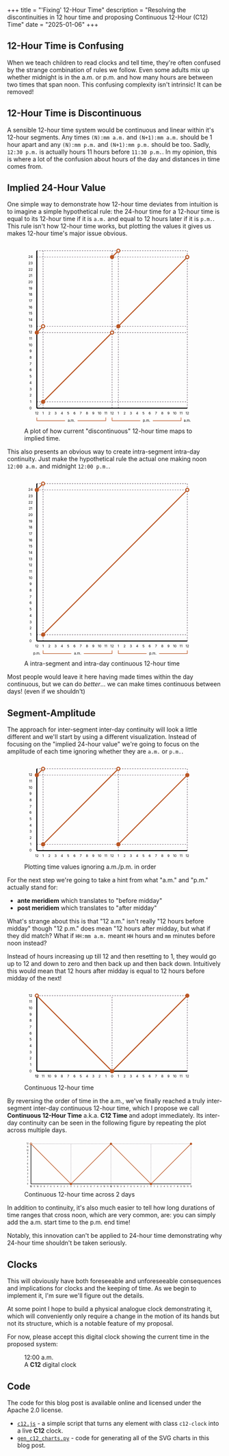 +++
title = "'Fixing' 12-Hour Time"
description = "Resolving the discontinuities in 12 hour time and proposing Continuous 12-Hour (C12) Time"
date = "2025-01-06"
+++

## 12-Hour Time is Confusing

When we teach children to read clocks and tell time, they're often confused by the strange combination of rules we follow.
Even some adults mix up whether midnight is in the a.m. or p.m. and how many hours are between two times that span noon.
This confusing complexity isn't intrinsic! It can be removed!

## 12-Hour Time is Discontinuous

A sensible 12-hour time system would be continuous and linear within it's 12-hour segments. Any times `(N):mm a.m.` and `(N+1):mm a.m.` should be 1 hour apart and any `(N):mm p.m.` and `(N+1):mm p.m.` should be too.
Sadly, `12:30 p.m.` is actually hours 11 hours before `11:30 p.m.`.
In my opinion, this is where a lot of the confusion about hours of the day and distances in time comes from.

## Implied 24-Hour Value

One simple way to demonstrate how 12-hour time deviates from intuition is to imagine a simple hypothetical rule: the 24-hour time for a 12-hour time is equal to its 12-hour time if it is `a.m.` and equal to 12 hours later if it is `p.m.`. This rule isn't how 12-hour time works, but plotting the values it gives us makes 12-hour time's major issue obvious.

<figure>
<svg viewbox="0 0 681.25 731.25" width="400px"><polyline fill="none" stroke="#6D606F" stroke-dasharray="5,5" stroke-width="2" points="75,656.25 75,31.25"/><polyline fill="none" stroke="#6D606F" stroke-dasharray="5,5" stroke-width="2" points="350,656.25 350,31.25"/><polyline fill="none" stroke="#6D606F" stroke-dasharray="5,5" stroke-width="2" points="375,656.25 375,31.25"/><polyline fill="none" stroke="#6D606F" stroke-dasharray="5,5" stroke-width="2" points="650,656.25 650,31.25"/><polyline fill="none" stroke="#6D606F" stroke-dasharray="5,5" stroke-width="2" points="50,631.25 650,631.25"/><polyline fill="none" stroke="#6D606F" stroke-dasharray="5,5" stroke-width="2" points="50,356.25 650,356.25"/><polyline fill="none" stroke="#6D606F" stroke-dasharray="5,5" stroke-width="2" points="50,331.25 650,331.25"/><polyline fill="none" stroke="#6D606F" stroke-dasharray="5,5" stroke-width="2" points="50,56.25 650,56.25"/><polyline fill="none" stroke="#6D606F" stroke-dasharray="5,5" stroke-width="2" points="50,31.25 650,31.25"/><polyline fill="none" stroke="#6D606F" stroke-dasharray="5,5" stroke-width="2" points="50,656.25 650,56.25"/><text x="25" y="56.25" dominant-baseline="middle" text-anchor="middle">24</text><text x="25" y="81.25" dominant-baseline="middle" text-anchor="middle">23</text><text x="25" y="106.25" dominant-baseline="middle" text-anchor="middle">22</text><text x="25" y="131.25" dominant-baseline="middle" text-anchor="middle">21</text><text x="25" y="156.25" dominant-baseline="middle" text-anchor="middle">20</text><text x="25" y="181.25" dominant-baseline="middle" text-anchor="middle">19</text><text x="25" y="206.25" dominant-baseline="middle" text-anchor="middle">18</text><text x="25" y="231.25" dominant-baseline="middle" text-anchor="middle">17</text><text x="25" y="256.25" dominant-baseline="middle" text-anchor="middle">16</text><text x="25" y="281.25" dominant-baseline="middle" text-anchor="middle">15</text><text x="25" y="306.25" dominant-baseline="middle" text-anchor="middle">14</text><text x="25" y="331.25" dominant-baseline="middle" text-anchor="middle">13</text><text x="25" y="356.25" dominant-baseline="middle" text-anchor="middle">12</text><text x="25" y="381.25" dominant-baseline="middle" text-anchor="middle">11</text><text x="25" y="406.25" dominant-baseline="middle" text-anchor="middle">10</text><text x="25" y="431.25" dominant-baseline="middle" text-anchor="middle">9</text><text x="25" y="456.25" dominant-baseline="middle" text-anchor="middle">8</text><text x="25" y="481.25" dominant-baseline="middle" text-anchor="middle">7</text><text x="25" y="506.25" dominant-baseline="middle" text-anchor="middle">6</text><text x="25" y="531.25" dominant-baseline="middle" text-anchor="middle">5</text><text x="25" y="556.25" dominant-baseline="middle" text-anchor="middle">4</text><text x="25" y="581.25" dominant-baseline="middle" text-anchor="middle">3</text><text x="25" y="606.25" dominant-baseline="middle" text-anchor="middle">2</text><text x="25" y="631.25" dominant-baseline="middle" text-anchor="middle">1</text><text x="25" y="656.25" dominant-baseline="middle" text-anchor="middle">0</text><text x="50" y="681.25" text-anchor="middle">12</text><text x="75" y="681.25" text-anchor="middle">1</text><text x="100" y="681.25" text-anchor="middle">2</text><text x="125" y="681.25" text-anchor="middle">3</text><text x="150" y="681.25" text-anchor="middle">4</text><text x="175" y="681.25" text-anchor="middle">5</text><text x="200" y="681.25" text-anchor="middle">6</text><text x="225" y="681.25" text-anchor="middle">7</text><text x="250" y="681.25" text-anchor="middle">8</text><text x="275" y="681.25" text-anchor="middle">9</text><text x="300" y="681.25" text-anchor="middle">10</text><text x="325" y="681.25" text-anchor="middle">11</text><text x="350" y="681.25" text-anchor="middle">12</text><text x="375" y="681.25" text-anchor="middle">1</text><text x="400" y="681.25" text-anchor="middle">2</text><text x="425" y="681.25" text-anchor="middle">3</text><text x="450" y="681.25" text-anchor="middle">4</text><text x="475" y="681.25" text-anchor="middle">5</text><text x="500" y="681.25" text-anchor="middle">6</text><text x="525" y="681.25" text-anchor="middle">7</text><text x="550" y="681.25" text-anchor="middle">8</text><text x="575" y="681.25" text-anchor="middle">9</text><text x="600" y="681.25" text-anchor="middle">10</text><text x="625" y="681.25" text-anchor="middle">11</text><text x="650" y="681.25" text-anchor="middle">12</text><polyline fill="none" stroke="#BA5624" stroke-width="2" points="50,693.75 50,706.25 162.5,706.25"/><polyline fill="none" stroke="#BA5624" stroke-width="2" points="212.5,706.25 325,706.25 325,693.75"/><text x="187.5" y="706.25" dominant-baseline="middle" text-anchor="middle">a.m.</text><polyline fill="none" stroke="#BA5624" stroke-width="2" points="350,693.75 350,706.25 462.5,706.25"/><polyline fill="none" stroke="#BA5624" stroke-width="2" points="512.5,706.25 625,706.25 625,693.75"/><text x="487.5" y="706.25" dominant-baseline="middle" text-anchor="middle">p.m.</text><text x="650" y="706.25" dominant-baseline="middle" text-anchor="middle">a.m.</text><polyline fill="none" stroke="#000" stroke-width="4" points="50,656.25 650,656.25"/><polyline fill="none" stroke="#000" stroke-width="4" points="50,656.25 50,31.25"/><polyline fill="none" stroke="#BA5624" stroke-width="4" points="50,356.25 75,331.25"/><circle cx="50" cy="356.25" r="6.25" stroke="#BA5624" stroke-width="4" fill="#BA5624"/><circle cx="75" cy="331.25" r="6.25" stroke="#BA5624" stroke-width="4" fill="#FFFFFF"/><polyline fill="none" stroke="#BA5624" stroke-width="4" points="75,631.25 350,356.25"/><circle cx="75" cy="631.25" r="6.25" stroke="#BA5624" stroke-width="4" fill="#BA5624"/><circle cx="350" cy="356.25" r="6.25" stroke="#BA5624" stroke-width="4" fill="#FFFFFF"/><polyline fill="none" stroke="#BA5624" stroke-width="4" points="350,56.25 375,31.25"/><circle cx="350" cy="56.25" r="6.25" stroke="#BA5624" stroke-width="4" fill="#BA5624"/><circle cx="375" cy="31.25" r="6.25" stroke="#BA5624" stroke-width="4" fill="#FFFFFF"/><polyline fill="none" stroke="#BA5624" stroke-width="4" points="375,331.25 650,56.25"/><circle cx="375" cy="331.25" r="6.25" stroke="#BA5624" stroke-width="4" fill="#BA5624"/><circle cx="650" cy="56.25" r="6.25" stroke="#BA5624" stroke-width="4" fill="#FFFFFF"/></svg>
<figcaption>A plot of how current "discontinuous" 12-hour time maps to implied time.</figcaption>
</figure>

This also presents an obvious way to create intra-segment intra-day continuity. Just make the hypothetical rule the actual one making noon `12:00 a.m.` and midnight `12:00 p.m.`.

<figure>
<svg viewbox="0 0 681.25 731.25" width="400px"><polyline fill="none" stroke="#6D606F" stroke-dasharray="5,5" stroke-width="2" points="75,656.25 75,31.25"/><polyline fill="none" stroke="#6D606F" stroke-dasharray="5,5" stroke-width="2" points="650,656.25 650,31.25"/><polyline fill="none" stroke="#6D606F" stroke-dasharray="5,5" stroke-width="2" points="50,631.25 650,631.25"/><polyline fill="none" stroke="#6D606F" stroke-dasharray="5,5" stroke-width="2" points="50,56.25 650,56.25"/><polyline fill="none" stroke="#6D606F" stroke-dasharray="5,5" stroke-width="2" points="50,31.25 650,31.25"/><text x="25" y="56.25" dominant-baseline="middle" text-anchor="middle">24</text><text x="25" y="81.25" dominant-baseline="middle" text-anchor="middle">23</text><text x="25" y="106.25" dominant-baseline="middle" text-anchor="middle">22</text><text x="25" y="131.25" dominant-baseline="middle" text-anchor="middle">21</text><text x="25" y="156.25" dominant-baseline="middle" text-anchor="middle">20</text><text x="25" y="181.25" dominant-baseline="middle" text-anchor="middle">19</text><text x="25" y="206.25" dominant-baseline="middle" text-anchor="middle">18</text><text x="25" y="231.25" dominant-baseline="middle" text-anchor="middle">17</text><text x="25" y="256.25" dominant-baseline="middle" text-anchor="middle">16</text><text x="25" y="281.25" dominant-baseline="middle" text-anchor="middle">15</text><text x="25" y="306.25" dominant-baseline="middle" text-anchor="middle">14</text><text x="25" y="331.25" dominant-baseline="middle" text-anchor="middle">13</text><text x="25" y="356.25" dominant-baseline="middle" text-anchor="middle">12</text><text x="25" y="381.25" dominant-baseline="middle" text-anchor="middle">11</text><text x="25" y="406.25" dominant-baseline="middle" text-anchor="middle">10</text><text x="25" y="431.25" dominant-baseline="middle" text-anchor="middle">9</text><text x="25" y="456.25" dominant-baseline="middle" text-anchor="middle">8</text><text x="25" y="481.25" dominant-baseline="middle" text-anchor="middle">7</text><text x="25" y="506.25" dominant-baseline="middle" text-anchor="middle">6</text><text x="25" y="531.25" dominant-baseline="middle" text-anchor="middle">5</text><text x="25" y="556.25" dominant-baseline="middle" text-anchor="middle">4</text><text x="25" y="581.25" dominant-baseline="middle" text-anchor="middle">3</text><text x="25" y="606.25" dominant-baseline="middle" text-anchor="middle">2</text><text x="25" y="631.25" dominant-baseline="middle" text-anchor="middle">1</text><text x="25" y="656.25" dominant-baseline="middle" text-anchor="middle">0</text><text x="50" y="681.25" text-anchor="middle">12</text><text x="75" y="681.25" text-anchor="middle">1</text><text x="100" y="681.25" text-anchor="middle">2</text><text x="125" y="681.25" text-anchor="middle">3</text><text x="150" y="681.25" text-anchor="middle">4</text><text x="175" y="681.25" text-anchor="middle">5</text><text x="200" y="681.25" text-anchor="middle">6</text><text x="225" y="681.25" text-anchor="middle">7</text><text x="250" y="681.25" text-anchor="middle">8</text><text x="275" y="681.25" text-anchor="middle">9</text><text x="300" y="681.25" text-anchor="middle">10</text><text x="325" y="681.25" text-anchor="middle">11</text><text x="350" y="681.25" text-anchor="middle">12</text><text x="375" y="681.25" text-anchor="middle">1</text><text x="400" y="681.25" text-anchor="middle">2</text><text x="425" y="681.25" text-anchor="middle">3</text><text x="450" y="681.25" text-anchor="middle">4</text><text x="475" y="681.25" text-anchor="middle">5</text><text x="500" y="681.25" text-anchor="middle">6</text><text x="525" y="681.25" text-anchor="middle">7</text><text x="550" y="681.25" text-anchor="middle">8</text><text x="575" y="681.25" text-anchor="middle">9</text><text x="600" y="681.25" text-anchor="middle">10</text><text x="625" y="681.25" text-anchor="middle">11</text><text x="650" y="681.25" text-anchor="middle">12</text><text x="50" y="706.25" dominant-baseline="middle" text-anchor="middle">p.m.</text><polyline fill="none" stroke="#BA5624" stroke-width="2" points="75,693.75 75,706.25 187.5,706.25"/><polyline fill="none" stroke="#BA5624" stroke-width="2" points="237.5,706.25 350,706.25 350,693.75"/><text x="212.5" y="706.25" dominant-baseline="middle" text-anchor="middle">a.m.</text><polyline fill="none" stroke="#BA5624" stroke-width="2" points="375,693.75 375,706.25 487.5,706.25"/><polyline fill="none" stroke="#BA5624" stroke-width="2" points="537.5,706.25 650,706.25 650,693.75"/><text x="512.5" y="706.25" dominant-baseline="middle" text-anchor="middle">p.m.</text><polyline fill="none" stroke="#000" stroke-width="4" points="50,656.25 650,656.25"/><polyline fill="none" stroke="#000" stroke-width="4" points="50,656.25 50,31.25"/><polyline fill="none" stroke="#BA5624" stroke-width="4" points="50,56.25 75,31.25"/><circle cx="50" cy="56.25" r="6.25" stroke="#BA5624" stroke-width="4" fill="#BA5624"/><circle cx="75" cy="31.25" r="6.25" stroke="#BA5624" stroke-width="4" fill="#FFFFFF"/><polyline fill="none" stroke="#BA5624" stroke-width="4" points="75,631.25 650,56.25"/><circle cx="75" cy="631.25" r="6.25" stroke="#BA5624" stroke-width="4" fill="#BA5624"/><circle cx="650" cy="56.25" r="6.25" stroke="#BA5624" stroke-width="4" fill="#FFFFFF"/></svg>
<figcaption>A intra-segment and intra-day continuous 12-hour time</figcaption>
</figure>

Most people would leave it here having made times within the day continuous, but we can do *better*... we can make times continuous between days! (even if we shouldn't)

## Segment-Amplitude

The approach for inter-segment inter-day continuity will look a little different and we'll start by using a different visualization.
Instead of focusing on the "implied 24-hour value" we're going to focus on the amplitude of each time ignoring whether they are `a.m.` or `p.m.`. 

<figure>
<svg viewbox="0 0 681.25 406.25" width="400px"><polyline fill="none" stroke="#6D606F" stroke-dasharray="5,5" stroke-width="2" points="75,356.25 75,31.25"/><polyline fill="none" stroke="#6D606F" stroke-dasharray="5,5" stroke-width="2" points="375,356.25 375,31.25"/><polyline fill="none" stroke="#6D606F" stroke-dasharray="5,5" stroke-width="2" points="650,356.25 650,31.25"/><polyline fill="none" stroke="#6D606F" stroke-dasharray="5,5" stroke-width="2" points="50,331.25 650,331.25"/><polyline fill="none" stroke="#6D606F" stroke-dasharray="5,5" stroke-width="2" points="50,56.25 650,56.25"/><polyline fill="none" stroke="#6D606F" stroke-dasharray="5,5" stroke-width="2" points="50,31.25 650,31.25"/><text x="25" y="56.25" dominant-baseline="middle" text-anchor="middle">12</text><text x="25" y="81.25" dominant-baseline="middle" text-anchor="middle">11</text><text x="25" y="106.25" dominant-baseline="middle" text-anchor="middle">10</text><text x="25" y="131.25" dominant-baseline="middle" text-anchor="middle">9</text><text x="25" y="156.25" dominant-baseline="middle" text-anchor="middle">8</text><text x="25" y="181.25" dominant-baseline="middle" text-anchor="middle">7</text><text x="25" y="206.25" dominant-baseline="middle" text-anchor="middle">6</text><text x="25" y="231.25" dominant-baseline="middle" text-anchor="middle">5</text><text x="25" y="256.25" dominant-baseline="middle" text-anchor="middle">4</text><text x="25" y="281.25" dominant-baseline="middle" text-anchor="middle">3</text><text x="25" y="306.25" dominant-baseline="middle" text-anchor="middle">2</text><text x="25" y="331.25" dominant-baseline="middle" text-anchor="middle">1</text><text x="25" y="356.25" dominant-baseline="middle" text-anchor="middle">0</text><text x="50" y="381.25" text-anchor="middle">12</text><text x="75" y="381.25" text-anchor="middle">1</text><text x="100" y="381.25" text-anchor="middle">2</text><text x="125" y="381.25" text-anchor="middle">3</text><text x="150" y="381.25" text-anchor="middle">4</text><text x="175" y="381.25" text-anchor="middle">5</text><text x="200" y="381.25" text-anchor="middle">6</text><text x="225" y="381.25" text-anchor="middle">7</text><text x="250" y="381.25" text-anchor="middle">8</text><text x="275" y="381.25" text-anchor="middle">9</text><text x="300" y="381.25" text-anchor="middle">10</text><text x="325" y="381.25" text-anchor="middle">11</text><text x="350" y="381.25" text-anchor="middle">12</text><text x="375" y="381.25" text-anchor="middle">1</text><text x="400" y="381.25" text-anchor="middle">2</text><text x="425" y="381.25" text-anchor="middle">3</text><text x="450" y="381.25" text-anchor="middle">4</text><text x="475" y="381.25" text-anchor="middle">5</text><text x="500" y="381.25" text-anchor="middle">6</text><text x="525" y="381.25" text-anchor="middle">7</text><text x="550" y="381.25" text-anchor="middle">8</text><text x="575" y="381.25" text-anchor="middle">9</text><text x="600" y="381.25" text-anchor="middle">10</text><text x="625" y="381.25" text-anchor="middle">11</text><text x="650" y="381.25" text-anchor="middle">12</text><polyline fill="none" stroke="#000" stroke-width="4" points="50,356.25 650,356.25"/><polyline fill="none" stroke="#000" stroke-width="4" points="50,356.25 50,31.25"/><polyline fill="none" stroke="#BA5624" stroke-width="4" points="50,56.25 75,31.25"/><circle cx="50" cy="56.25" r="6.25" stroke="#BA5624" stroke-width="4" fill="#BA5624"/><circle cx="75" cy="31.25" r="6.25" stroke="#BA5624" stroke-width="4" fill="#FFFFFF"/><polyline fill="none" stroke="#BA5624" stroke-width="4" points="75,331.25 375,31.25"/><circle cx="75" cy="331.25" r="6.25" stroke="#BA5624" stroke-width="4" fill="#BA5624"/><circle cx="375" cy="31.25" r="6.25" stroke="#BA5624" stroke-width="4" fill="#FFFFFF"/><polyline fill="none" stroke="#BA5624" stroke-width="4" points="375,331.25 650,56.25"/><circle cx="375" cy="331.25" r="6.25" stroke="#BA5624" stroke-width="4" fill="#BA5624"/><circle cx="650" cy="56.25" r="6.25" stroke="#BA5624" stroke-width="4" fill="#BA5624"/></svg>
<figcaption>Plotting time values ignoring a.m./p.m. in order</figcaption>
</figure>

For the next step we're going to take a hint from what "a.m." and "p.m." actually stand for:
* **ante meridiem** which translates to "before midday"
* **post meridiem** which translates to "after midday"

What's strange about this is that "12 a.m." isn't really "12 hours before midday" though "12 p.m." does mean "12 hours after midday, but what if they did match?
What if `HH:mm a.m.` meant `HH` hours and `mm` minutes before noon instead?

Instead of hours increasing up till 12 and then resetting to 1, they would go up to 12 and down to zero and then back up and then back down.
Intuitively this would mean that 12 hours after midday is equal to 12 hours before midday of the next!

<figure>
<svg viewbox="0 0 681.25 381.25" width="400px"><polyline fill="none" stroke="#6D606F" stroke-dasharray="5,5" stroke-width="2" points="350,331.25 350,31.25"/><polyline fill="none" stroke="#6D606F" stroke-dasharray="5,5" stroke-width="2" points="650,331.25 650,31.25"/><polyline fill="none" stroke="#6D606F" stroke-dasharray="5,5" stroke-width="2" points="50,31.25 650,31.25"/><text x="25" y="31.25" dominant-baseline="middle" text-anchor="middle">12</text><text x="25" y="56.25" dominant-baseline="middle" text-anchor="middle">11</text><text x="25" y="81.25" dominant-baseline="middle" text-anchor="middle">10</text><text x="25" y="106.25" dominant-baseline="middle" text-anchor="middle">9</text><text x="25" y="131.25" dominant-baseline="middle" text-anchor="middle">8</text><text x="25" y="156.25" dominant-baseline="middle" text-anchor="middle">7</text><text x="25" y="181.25" dominant-baseline="middle" text-anchor="middle">6</text><text x="25" y="206.25" dominant-baseline="middle" text-anchor="middle">5</text><text x="25" y="231.25" dominant-baseline="middle" text-anchor="middle">4</text><text x="25" y="256.25" dominant-baseline="middle" text-anchor="middle">3</text><text x="25" y="281.25" dominant-baseline="middle" text-anchor="middle">2</text><text x="25" y="306.25" dominant-baseline="middle" text-anchor="middle">1</text><text x="25" y="331.25" dominant-baseline="middle" text-anchor="middle">0</text><text x="50" y="356.25" text-anchor="middle">12</text><text x="50" y="356.25" text-anchor="middle">12</text><text x="75" y="356.25" text-anchor="middle">11</text><text x="100" y="356.25" text-anchor="middle">10</text><text x="125" y="356.25" text-anchor="middle">9</text><text x="150" y="356.25" text-anchor="middle">8</text><text x="175" y="356.25" text-anchor="middle">7</text><text x="200" y="356.25" text-anchor="middle">6</text><text x="225" y="356.25" text-anchor="middle">5</text><text x="250" y="356.25" text-anchor="middle">4</text><text x="275" y="356.25" text-anchor="middle">3</text><text x="300" y="356.25" text-anchor="middle">2</text><text x="325" y="356.25" text-anchor="middle">1</text><text x="350" y="356.25" text-anchor="middle">0</text><text x="375" y="356.25" text-anchor="middle">1</text><text x="400" y="356.25" text-anchor="middle">2</text><text x="425" y="356.25" text-anchor="middle">3</text><text x="450" y="356.25" text-anchor="middle">4</text><text x="475" y="356.25" text-anchor="middle">5</text><text x="500" y="356.25" text-anchor="middle">6</text><text x="525" y="356.25" text-anchor="middle">7</text><text x="550" y="356.25" text-anchor="middle">8</text><text x="575" y="356.25" text-anchor="middle">9</text><text x="600" y="356.25" text-anchor="middle">10</text><text x="625" y="356.25" text-anchor="middle">11</text><text x="650" y="356.25" text-anchor="middle">12</text><polyline fill="none" stroke="#000" stroke-width="4" points="50,331.25 650,331.25"/><polyline fill="none" stroke="#000" stroke-width="4" points="50,331.25 50,31.25"/><polyline fill="none" stroke="#BA5624" stroke-width="4" points="50,31.25 350,331.25"/><polyline fill="none" stroke="#BA5624" stroke-width="4" points="350,331.25 650,31.25"/><circle cx="50" cy="31.25" r="6.25" stroke="#BA5624" stroke-width="4" fill="#FFFFFF"/><circle cx="350" cy="331.25" r="6.25" stroke="#BA5624" stroke-width="4" fill="#BA5624"/><circle cx="650" cy="31.25" r="6.25" stroke="#BA5624" stroke-width="4" fill="#BA5624"/></svg>
<figcaption>Continuous 12-hour time</figcaption>
</figure>

By reversing the order of time in the a.m., we've finally reached a truly inter-segment inter-day continuous 12-hour time, which I propose we call **Continuous 12-Hour Time** a.k.a. **C12 Time** and adopt immediately. Its inter-day continuity can be seen in the following figure by repeating the plot across multiple days.

<figure>
<svg viewbox="0 0 1281.25 381.25" width="400px"><polyline fill="none" stroke="#6D606F" stroke-dasharray="5,5" stroke-width="2" points="350,331.25 350,31.25"/><polyline fill="none" stroke="#6D606F" stroke-dasharray="5,5" stroke-width="2" points="650,331.25 650,31.25"/><polyline fill="none" stroke="#6D606F" stroke-dasharray="5,5" stroke-width="2" points="950,331.25 950,31.25"/><polyline fill="none" stroke="#6D606F" stroke-dasharray="5,5" stroke-width="2" points="1250,331.25 1250,31.25"/><polyline fill="none" stroke="#6D606F" stroke-dasharray="5,5" stroke-width="2" points="50,31.25 1250,31.25"/><text x="25" y="31.25" dominant-baseline="middle" text-anchor="middle">12</text><text x="25" y="56.25" dominant-baseline="middle" text-anchor="middle">11</text><text x="25" y="81.25" dominant-baseline="middle" text-anchor="middle">10</text><text x="25" y="106.25" dominant-baseline="middle" text-anchor="middle">9</text><text x="25" y="131.25" dominant-baseline="middle" text-anchor="middle">8</text><text x="25" y="156.25" dominant-baseline="middle" text-anchor="middle">7</text><text x="25" y="181.25" dominant-baseline="middle" text-anchor="middle">6</text><text x="25" y="206.25" dominant-baseline="middle" text-anchor="middle">5</text><text x="25" y="231.25" dominant-baseline="middle" text-anchor="middle">4</text><text x="25" y="256.25" dominant-baseline="middle" text-anchor="middle">3</text><text x="25" y="281.25" dominant-baseline="middle" text-anchor="middle">2</text><text x="25" y="306.25" dominant-baseline="middle" text-anchor="middle">1</text><text x="25" y="331.25" dominant-baseline="middle" text-anchor="middle">0</text><text x="50" y="356.25" text-anchor="middle">12</text><text x="50" y="356.25" text-anchor="middle">12</text><text x="75" y="356.25" text-anchor="middle">11</text><text x="100" y="356.25" text-anchor="middle">10</text><text x="125" y="356.25" text-anchor="middle">9</text><text x="150" y="356.25" text-anchor="middle">8</text><text x="175" y="356.25" text-anchor="middle">7</text><text x="200" y="356.25" text-anchor="middle">6</text><text x="225" y="356.25" text-anchor="middle">5</text><text x="250" y="356.25" text-anchor="middle">4</text><text x="275" y="356.25" text-anchor="middle">3</text><text x="300" y="356.25" text-anchor="middle">2</text><text x="325" y="356.25" text-anchor="middle">1</text><text x="350" y="356.25" text-anchor="middle">0</text><text x="375" y="356.25" text-anchor="middle">1</text><text x="400" y="356.25" text-anchor="middle">2</text><text x="425" y="356.25" text-anchor="middle">3</text><text x="450" y="356.25" text-anchor="middle">4</text><text x="475" y="356.25" text-anchor="middle">5</text><text x="500" y="356.25" text-anchor="middle">6</text><text x="525" y="356.25" text-anchor="middle">7</text><text x="550" y="356.25" text-anchor="middle">8</text><text x="575" y="356.25" text-anchor="middle">9</text><text x="600" y="356.25" text-anchor="middle">10</text><text x="625" y="356.25" text-anchor="middle">11</text><text x="650" y="356.25" text-anchor="middle">12</text><text x="650" y="356.25" text-anchor="middle">12</text><text x="675" y="356.25" text-anchor="middle">11</text><text x="700" y="356.25" text-anchor="middle">10</text><text x="725" y="356.25" text-anchor="middle">9</text><text x="750" y="356.25" text-anchor="middle">8</text><text x="775" y="356.25" text-anchor="middle">7</text><text x="800" y="356.25" text-anchor="middle">6</text><text x="825" y="356.25" text-anchor="middle">5</text><text x="850" y="356.25" text-anchor="middle">4</text><text x="875" y="356.25" text-anchor="middle">3</text><text x="900" y="356.25" text-anchor="middle">2</text><text x="925" y="356.25" text-anchor="middle">1</text><text x="950" y="356.25" text-anchor="middle">0</text><text x="975" y="356.25" text-anchor="middle">1</text><text x="1000" y="356.25" text-anchor="middle">2</text><text x="1025" y="356.25" text-anchor="middle">3</text><text x="1050" y="356.25" text-anchor="middle">4</text><text x="1075" y="356.25" text-anchor="middle">5</text><text x="1100" y="356.25" text-anchor="middle">6</text><text x="1125" y="356.25" text-anchor="middle">7</text><text x="1150" y="356.25" text-anchor="middle">8</text><text x="1175" y="356.25" text-anchor="middle">9</text><text x="1200" y="356.25" text-anchor="middle">10</text><text x="1225" y="356.25" text-anchor="middle">11</text><text x="1250" y="356.25" text-anchor="middle">12</text><polyline fill="none" stroke="#000" stroke-width="4" points="50,331.25 1250,331.25"/><polyline fill="none" stroke="#000" stroke-width="4" points="50,331.25 50,31.25"/><polyline fill="none" stroke="#BA5624" stroke-width="4" points="50,31.25 350,331.25"/><polyline fill="none" stroke="#BA5624" stroke-width="4" points="350,331.25 650,31.25"/><polyline fill="none" stroke="#BA5624" stroke-width="4" points="650,31.25 950,331.25"/><polyline fill="none" stroke="#BA5624" stroke-width="4" points="950,331.25 1250,31.25"/><circle cx="50" cy="31.25" r="6.25" stroke="#BA5624" stroke-width="4" fill="#FFFFFF"/><circle cx="350" cy="331.25" r="6.25" stroke="#BA5624" stroke-width="4" fill="#BA5624"/><circle cx="650" cy="31.25" r="6.25" stroke="#BA5624" stroke-width="4" fill="#BA5624"/><circle cx="950" cy="331.25" r="6.25" stroke="#BA5624" stroke-width="4" fill="#BA5624"/><circle cx="1250" cy="31.25" r="6.25" stroke="#BA5624" stroke-width="4" fill="#BA5624"/></svg>
<figcaption>Continuous 12-hour time across 2 days</figcaption>
</figure>

In addition to continuity, it's also much easier to tell how long durations of time ranges that cross noon, which are very common, are: you can simply add the a.m. start time to the p.m. end time!

Notably, this innovation can't be applied to 24-hour time demonstrating why 24-hour time shouldn't be taken seriously.

## Clocks

This will obviously have both foreseeable and unforeseeable consequences and implications for clocks and the keeping of time.
As we begin to implement it, I'm sure we'll figure out the details.

At some point I hope to build a physical analogue clock demonstrating it, which will conveniently only require a change in the motion of its hands but not its structure, which is a notable feature of my proposal.

For now, please accept this digital clock showing the current time in the proposed system:

<figure>
<span class="c12-clock">12:00 a.m.</span>
<figcaption>A <strong>C12</strong> digital clock</figcaption>
</figure>
<script src="/c12/c12.js"></script>

## Code

The code for this blog post is available online and licensed under the Apache 2.0 license.
* [`c12.js`](/c12/c12.js) - a simple script that turns any element with class `c12-clock` into a live **C12** clock.
* [`gen_c12_charts.py`](/c12/gencharts.py) - code for generating all of the SVG charts in this blog post.